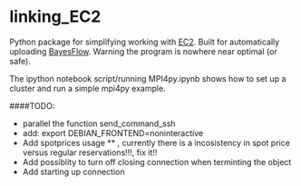 # linking_EC2
Python package for simplifying working with [EC2](https://console.aws.amazon.com/ec2).
Built for automatically uploading [BayesFlow](https://github.com/JonasWallin/BayesFlow).
Warning the program is nowhere near optimal (or safe).

The ipython notebook script/running MPI4py.ipynb shows how to set up a cluster and run a simple mpi4py example.


####TODO:
* parallel the function send_command_ssh
* add: export DEBIAN_FRONTEND=noninteractive
* Add spotprices usage ** , currently there is a incosistency in spot price versus regular reservations!!!, fix it!!
* Add possiblity to turn off closing connection when terminting the object
* Add starting up connection